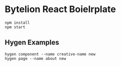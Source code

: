# Bytelion React Boielrplate

```
npm install
npm start
```

## Hygen Examples

```
hygen component --name creative-name new
hygen page --name about new
```